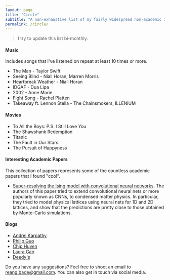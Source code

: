 ```yaml
---
layout: page
title: "Circle"
subtitle: "A non-exhaustive list of my fairly widespread non-academic interests including music, blog posts, and videos in no particular order."
permalink: /circle/
---
```

> I try to update this list bi-monthly.

#### Music
Includes songs that I've listened on repeat at least 10 times or more.
* The Man - Taylor Swift
* Seeing Blind - Niall Horan, Marren Morris
* Heartbreak Weather - Niall Horan
* IDGAF - Dua Lipa
* 2002 - Anne Marie
* Fight Song - Rachel Platten
* Takeaway ft. Lennon Stella - The Chainsmokers, ILLENIUM

#### Movies
* To All the Boys: P.S. I Still Love You
* The Shawshank Redemption
* Titanic
* The Fault in Our Stars
* The Pursuit of Happyness

#### Interesting Academic Papers
This collection of papers represents some of the countless academic papers that I found "cool".
* [Super-resolving the Ising model with convolutional neural networks](https://arxiv.org/abs/1810.02372). The authors of this paper tried to extend convolutional neural nets or more popularly known as CNNs, to  condensed matter physics. In particular, they tried to model physical lattices using neural nets for 1D and 2D lattices, and show that the predictions are pretty close to those obtained by Monte-Carlo simulations.

#### Blogs
* [Andrej Karpathy](https://karpathy.github.io)
* [Philip Guo](http://pgbovine.net/intro.htm)
* [Chip Huyen](https://huyenchip.com/blog/)
* [Laura Gao](https://www.lauragao.com/hey)
* [Deedy's](http://debarghyadas.com/writes/)

Do you have any suggestions? Feel free to shoot an email to <a href="mailto:reang.bade@gmail.com">reang.bade@gmail.com</a>. You can also get in touch via social media.
